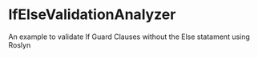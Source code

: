 # IfElseValidationAnalyzer
An example to validate If Guard Clauses without the Else statament using Roslyn
